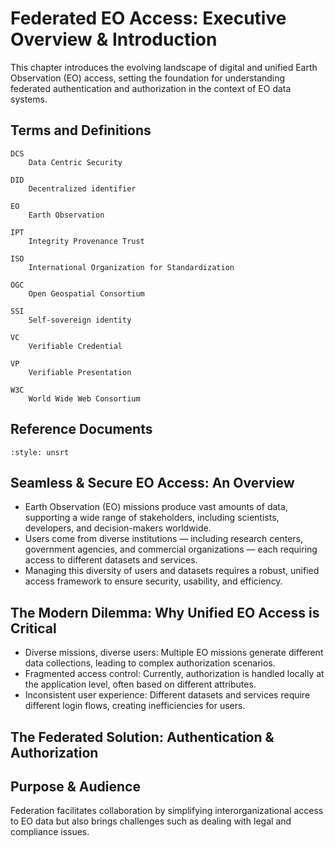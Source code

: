 # Federated EO Access: Executive Overview & Introduction

This chapter introduces the evolving landscape of digital and unified Earth Observation (EO) access, setting the foundation for understanding federated authentication and authorization in the context of EO data systems.

## Terms and Definitions

```{glossary}
DCS
    Data Centric Security

DID
    Decentralized identifier

EO
    Earth Observation

IPT
    Integrity Provenance Trust

ISO
    International Organization for Standardization

OGC 
    Open Geospatial Consortium

SSI
    Self-sovereign identity

VC 
    Verifiable Credential

VP 
    Verifiable Presentation

W3C
    World Wide Web Consortium 
```

## Reference Documents

```{bibliography}
:style: unsrt
```
## Seamless & Secure EO Access: An Overview
- Earth Observation (EO) missions produce vast amounts of data, supporting a wide range of stakeholders, including scientists, developers, and decision-makers worldwide.
- Users come from diverse institutions — including research centers, government agencies, and commercial organizations — each requiring access to different datasets and services.
- Managing this diversity of users and datasets requires a robust, unified access framework to ensure security, usability, and efficiency.

## The Modern Dilemma: Why Unified EO Access is Critical 
- Diverse missions, diverse users: Multiple EO missions generate different data collections, leading to complex authorization scenarios.
- Fragmented access control: Currently, authorization is handled locally at the application level, often based on different attributes. 
- Inconsistent user experience: Different datasets and services require different login flows, creating inefficiencies for users.

## The Federated Solution: Authentication & Authorization 

## Purpose & Audience
Federation facilitates collaboration by simplifying interorganizational access to EO data but also brings challenges such as dealing with legal and compliance issues.

